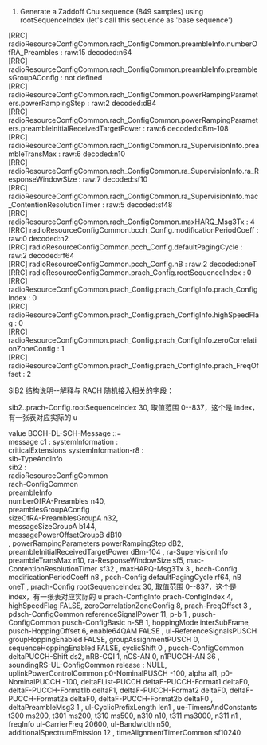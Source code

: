 1) Generate a Zaddoff Chu sequence (849 samples) using rootSequenceIndex (let's call this sequence as 'base sequence')  


[RRC]   radioResourceConfigCommon.rach_ConfigCommon.preambleInfo.numberOfRA_Preambles  : raw:15 decoded:n64  
[RRC]   radioResourceConfigCommon.rach_ConfigCommon.preambleInfo.preamblesGroupAConfig : not defined  
[RRC]   radioResourceConfigCommon.rach_ConfigCommon.powerRampingParameters.powerRampingStep                   : raw:2 decoded:dB4  
[RRC]   radioResourceConfigCommon.rach_ConfigCommon.powerRampingParameters.preambleInitialReceivedTargetPower : raw:6 decoded:dBm-108  
[RRC]   radioResourceConfigCommon.rach_ConfigCommon.ra_SupervisionInfo.preambleTransMax              : raw:6 decoded:n10  
[RRC]   radioResourceConfigCommon.rach_ConfigCommon.ra_SupervisionInfo.ra_ResponseWindowSize         : raw:7 decoded:sf10  
[RRC]   radioResourceConfigCommon.rach_ConfigCommon.ra_SupervisionInfo.mac_ContentionResolutionTimer : raw:5 decoded:sf48  
[RRC]   radioResourceConfigCommon.rach_ConfigCommon.maxHARQ_Msg3Tx : 4  
[RRC]   radioResourceConfigCommon.bcch_Config.modificationPeriodCoeff : raw:0 decoded:n2  
[RRC]   radioResourceConfigCommon.pcch_Config.defaultPagingCycle : raw:2 decoded:rf64  
[RRC]   radioResourceConfigCommon.pcch_Config.nB                 : raw:2 decoded:oneT  
[RRC]   radioResourceConfigCommon.prach_Config.rootSequenceIndex                          : 0  
[RRC]   radioResourceConfigCommon.prach_Config.prach_ConfigInfo.prach_ConfigIndex         : 0  
[RRC]   radioResourceConfigCommon.prach_Config.prach_ConfigInfo.highSpeedFlag             : 0  
[RRC]   radioResourceConfigCommon.prach_Config.prach_ConfigInfo.zeroCorrelationZoneConfig : 1  
[RRC]   radioResourceConfigCommon.prach_Config.prach_ConfigInfo.prach_FreqOffset          : 2  





SIB2 结构说明--解释与 RACH 随机接入相关的字段：  

sib2..prach-Config.rootSequenceIndex 30,  取值范围 0--837，这个是 index，有一张表对应实际的 u

value BCCH-DL-SCH-Message ::=   
    message c1 : systemInformation :   
        criticalExtensions systemInformation-r8 :   
            sib-TypeAndInfo   
              sib2 :   
                  radioResourceConfigCommon   
                    rach-ConfigCommon   
                      preambleInfo   
                        numberOfRA-Preambles n40,  
                        preamblesGroupAConfig   
                          sizeOfRA-PreamblesGroupA n32,  
                          messageSizeGroupA b144,  
                          messagePowerOffsetGroupB dB10  
                       ,
                      powerRampingParameters 
                        powerRampingStep dB2,
                        preambleInitialReceivedTargetPower dBm-104
                       ,
                      ra-SupervisionInfo 
                        preambleTransMax n10,
                        ra-ResponseWindowSize sf5,
                        mac-ContentionResolutionTimer sf32
                       ,
                      maxHARQ-Msg3Tx 3
                     ,
                    bcch-Config 
                      modificationPeriodCoeff n8
                     ,
                    pcch-Config 
                      defaultPagingCycle rf64,
                      nB oneT
                     ,
                    prach-Config 
                      rootSequenceIndex 30,  取值范围 0--837，这个是 index，有一张表对应实际的 u
                      prach-ConfigInfo 
                        prach-ConfigIndex 4,
                        highSpeedFlag FALSE,
                        zeroCorrelationZoneConfig 8,
                        prach-FreqOffset 3
                     ,
                    pdsch-ConfigCommon 
                      referenceSignalPower 11,
                      p-b 1
                     ,
                    pusch-ConfigCommon 
                      pusch-ConfigBasic 
                        n-SB 1,
                        hoppingMode interSubFrame,
                        pusch-HoppingOffset 6,
                        enable64QAM FALSE
                       ,
                      ul-ReferenceSignalsPUSCH 
                        groupHoppingEnabled FALSE,
                        groupAssignmentPUSCH 0,
                        sequenceHoppingEnabled FALSE,
                        cyclicShift 0
                     ,
                    pucch-ConfigCommon 
                      deltaPUCCH-Shift ds2,
                      nRB-CQI 1,
                      nCS-AN 0,
                      n1PUCCH-AN 36
                     ,
                    soundingRS-UL-ConfigCommon release : NULL,
                    uplinkPowerControlCommon 
                      p0-NominalPUSCH -100,
                      alpha al1,
                      p0-NominalPUCCH -100,
                      deltaFList-PUCCH 
                        deltaF-PUCCH-Format1 deltaF0,
                        deltaF-PUCCH-Format1b deltaF1,
                        deltaF-PUCCH-Format2 deltaF0,
                        deltaF-PUCCH-Format2a deltaF0,
                        deltaF-PUCCH-Format2b deltaF0
                       ,
                      deltaPreambleMsg3 1
                     ,
                    ul-CyclicPrefixLength len1
                   ,
                  ue-TimersAndConstants 
                    t300 ms200,
                    t301 ms200,
                    t310 ms500,
                    n310 n10,
                    t311 ms3000,
                    n311 n1
                   ,
                  freqInfo 
                    ul-CarrierFreq 20600,
                    ul-Bandwidth n50,
                    additionalSpectrumEmission 12
                   ,
                  timeAlignmentTimerCommon sf10240

